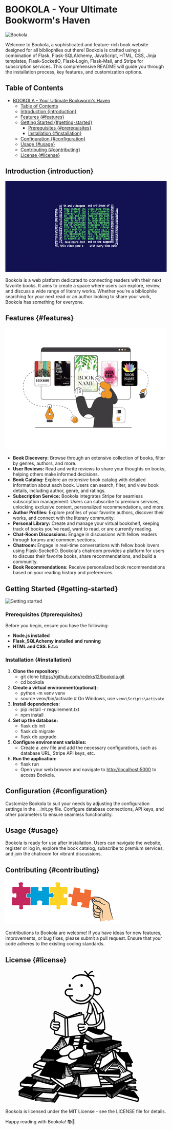 # BOOKOLA - Your Ultimate Bookworm's Haven

![Bookola](static/assets/images/better.png)

Welcome to Bookola, a sophisticated and feature-rich book website designed for all bibliophiles out there! Bookola is crafted using a combination of Flask, Flask-SQLAlchemy, JavaScript, HTML, CSS, Jinja templates, Flask-SocketIO, Flask-Login, Flask-Mail, and Stripe for subscription services. This comprehensive README will guide you through the installation process, key features, and customization options.

## Table of Contents
- [BOOKOLA - Your Ultimate Bookworm's Haven](#bookola---your-ultimate-bookworms-haven)
  - [Table of Contents](#table-of-contents)
  - [Introduction {introduction}](#introduction-introduction)
  - [Features {#features}](#features-features)
  - [Getting Started {#getting-started}](#getting-started-getting-started)
    - [Prerequisites {#prerequisites}](#prerequisites-prerequisites)
    - [Installation {#installation}](#installation-installation)
  - [Configuration {#configuration}](#configuration-configuration)
  - [Usage {#usage}](#usage-usage)
  - [Contributing {#contributing}](#contributing-contributing)
  - [License {#license}](#license-license)


## Introduction {introduction}

![Book Intro](static/assets/images/image.png)

Bookola is a web platform dedicated to connecting readers with their next favorite books. It aims to create a space where users can explore, review, and discuss a wide range of literary works. Whether you're a bibliophile searching for your next read or an author looking to share your work, Bookola has something for everyone.

## Features {#features}

![Book Features](static/assets/images/impo.gif)

- **Book Discovery:** Browse through an extensive collection of books, filter by genres, authors, and more.
- **User Reviews:** Read and write reviews to share your thoughts on books, helping others make informed decisions.
- **Book Catalog:** Explore an extensive book catalog with detailed information about each book. Users can search, filter, and view book details, including author, genre, and ratings.
- **Subscription Service:** Bookola integrates Stripe for seamless subscription management. Users can subscribe to premium services, unlocking exclusive content, personalized recommendations, and more.
- **Author Profiles:** Explore profiles of your favorite authors, discover their works, and connect with the literary community.
- **Personal Library:** Create and manage your virtual bookshelf, keeping track of books you've read, want to read, or are currently reading.
- **Chat-Room Discussions:** Engage in discussions with fellow readers through forums and comment sections.
- **Chatroom:** Engage in real-time conversations with fellow book lovers using Flask-SocketIO. Bookola's chatroom provides a platform for users to discuss their favorite books, share recommendations, and build a community.
- **Book Recommendations:** Receive personalized book recommendations based on your reading history and preferences.

## Getting Started {#getting-started}

![Getting started](https://media.tenor.com/r3XdvPsAV3kAAAAC/despicable-me-minions.gif)

### Prerequisites {#prerequisites}
Before you begin, ensure you have the following:
- **Node.js installed**
- **Flask_SQLAchemy installed and running**
- **HTML and CSS. E.t.c**

### Installation {#installation}
1. **Clone the repository:**
    - git clone https://github.com/redeks12/bookola.git
    - cd bookola
2. **Create a virtual environment(optional):**
    - python -m venv venv
    - source venv/bin/activate  # On Windows, use `venv\Scripts\activate`
3. **Install dependencies:**
    - pip install -r requirement.txt
    - npm install
4. **Set up the database:**
    - flask db init
    - flask db migrate
    - flask db upgrade
5. **Configure environment variables:**
    - Create a .env file and add the necessary configurations, such as database URL, Stripe API keys, etc.
6. **Run the application:**
    - flask run
    - Open your web browser and navigate to [http://localhost:5000](http://localhost:5000) to access Bookola.

## Configuration {#configuration}
Customize Bookola to suit your needs by adjusting the configuration settings in the __init.py file. Configure database connections, API keys, and other parameters to ensure seamless functionality.

## Usage {#usage}
Bookola is ready for use after installation. Users can navigate the website, register or log in, explore the book catalog, subscribe to premium services, and join the chatroom for vibrant discussions.

## Contributing {#contributing}

![Contributing](static/assets/images/imas.png)

Contributions to Bookola are welcome! If you have ideas for new features, improvements, or bug fixes, please submit a pull request. Ensure that your code adheres to the existing coding standards.

## License {#license}

![Happy Reading](static/assets/images/giphy.gif)

Bookola is licensed under the MIT License - see the LICENSE file for details.

Happy reading with Bookola! 📚🎉
